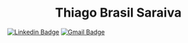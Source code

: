 <h1 align="center">Thiago Brasil Saraiva</h1>


[![Linkedin Badge](https://img.shields.io/badge/-Thiago_Saraiva-blue?style=flat-square&logo=Linkedin&logoColor=white&link=https://www.linkedin.com/in/thiago-brasil-saraiva-0739a395/)](https://www.linkedin.com/in/thiago-brasil-saraiva-0739a395/) 
[![Gmail Badge](https://img.shields.io/badge/-thiagosaraiva.trabalho@gmail.com-c14438?style=flat-square&logo=Gmail&logoColor=white&link=mailto:thiagosaraiva.trabalho@gmail.com)](mailto:tgmarinho@gmail.com)

